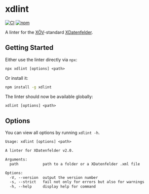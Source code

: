 # xdlint

[![CI](https://github.com/flxbe/xdlint/actions/workflows/test.yml/badge.svg)](https://github.com/flxbe/xdlint/actions/workflows/test.yml)
[![npm](https://img.shields.io/npm/v/xdlint)](https://www.npmjs.com/package/xdlint)

A linter for the [XÖV](https://www.xoev.de/)-standard [XDatenfelder](https://www.xrepository.de/details/urn:xoev-de:fim:standard:xdatenfelder).

## Getting Started

Either use the linter directly via `npx`:

```txt
npx xdlint [options] <path>
```

Or install it:

```sh
npm install -g xdlint
```

The linter should now be available globally:

```txt
xdlint [options] <path>
```

## Options

You can view all options by running `xdlint -h`.

```txt
Usage: xdlint [options] <path>

A linter for XDatenfelder v2.0.

Arguments:
  path           path to a folder or a XDatenfelder .xml file

Options:
  -V, --version  output the version number
  -s, --strict   fail not only for errors but also for warnings
  -h, --help     display help for command
```
